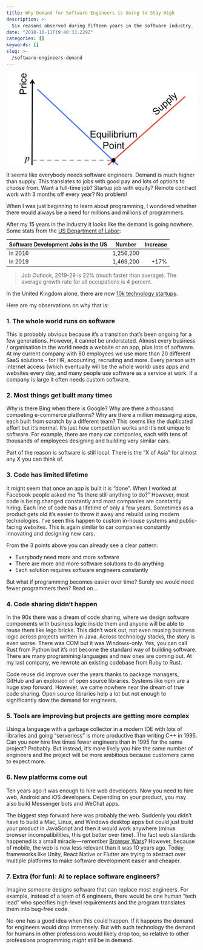 ```yaml
---
title: Why Demand for Software Engineers is Going to Stay High
description: >-
  Six reasons observed during fifteen years in the software industry.
date: "2018-10-11T19:40:33.229Z"
categories: []
keywords: []
slug: >-
  /software-engineers-demand
---
```


![Classic Supply and Demand Chart](./demand-supply.png)

It seems like everybody needs software engineers. Demand is much higher than supply. This translates to jobs with good pay and lots of options to choose from. Want a full-time job? Startup job with equity? Remote contract work with 3 months off every year? No problem!

When I was just beginning to learn about programming, I wondered whether there would always be a need for millions and millions of programmers.

After my 15 years in the industry it looks like the demand is going nowhere. Some stats from the [US Department of Labor](https://www.bls.gov/ooh/computer-and-information-technology/software-developers.htm):

| Software Development Jobs in the US |  Number   | Increase |
| :---------------------------------- | :-------: | -------: |
| In 2016                             | 1,256,200 |          |
| In 2019                             | 1,469,200 |     +17% |

> Job Outlook, 2019-29 is 22% (much faster than average). The average growth rate for all occupations is 4 percent.

In the United Kingdom alone, there are now [10k technology startups](https://www.forbes.com/sites/davidprosser/2018/04/06/uk-technology-start-ups-hit-all-time-high/#5654d1415d85).

Here are my observations on why that is:

### 1. The whole world runs on software

This is probably obvious because it’s a transition that’s been ongoing for a few generations. However, it cannot be understated. Almost every business / organisation in the world needs a website or an app, plus lots of software. At my current company with 80 employees we use more than 20 different SaaS solutions - for HR, accounting, recruiting and more. Every person with internet access (which eventually will be the whole world) uses apps and websites every day, and many people use software as a service at work. If a company is large it often needs custom software.

### 2. Most things get built many times

Why is there Bing when there is Google? Why are there a thousand competing e-commerce platforms? Why are there a million messaging apps, each built from scratch by a different team? This seems like the duplicated effort but it’s normal. It’s just how competition works and it’s not unique to software. For example, there are many car companies, each with tens of thousands of employees designing and building very similar cars.

Part of the reason is software is still local. There is the “X of Asia” for almost any X you can think of.

### 3. Code has limited lifetime

It might seem that once an app is built it is “done”. When I worked at Facebook people asked me “Is there still anything to do?” However, most code is being changed constantly and most companies are constantly hiring. Each line of code has a lifetime of only a few years. Sometimes as a product gets old it’s easier to throw it away and rebuild using modern technologies. I’ve seen this happen to custom in-house systems and public-facing websites. This is again similar to car companies constantly innovating and designing new cars.

From the 3 points above you can already see a clear pattern:

- Everybody need more and more software
- There are more and more software solutions to do anything
- Each solution requires software engineers constantly

But what if programming becomes easier over time? Surely we would need fewer programmers then? Read on…

### 4. Code sharing didn’t happen

In the 90s there was a dream of code sharing, where we design software components with business logic inside them and anyone will be able to reuse them like lego bricks. This didn’t work out, not even reusing business logic across projects written in Java. Across technology stacks, the story is even worse. There was COM but it was Windows-only. Yes, you can call Rust from Python but it’s not become the standard way of building software. There are many programming languages and new ones are coming out. At my last company, we rewrote an existing codebase from Ruby to Rust.

Code reuse did improve over the years thanks to package managers, GitHub and an explosion of open source libraries. Systems like npm are a huge step forward. However, we came nowhere near the dream of true code sharing. Open source libraries help a lot but not enough to significantly slow the demand for engineers.

### 5. Tools are improving but projects are getting more complex

Using a language with a garbage collector in a modern IDE with lots of libraries and going “serverless” is more productive than writing C++ in 1995. Can you now hire five times fewer engineers than in 1995 for the same project? Probably. But instead, it’s more likely you hire the same number of engineers and the project will be more ambitious because customers came to expect more.

### 6. New platforms come out

Ten years ago it was enough to hire web developers. Now you need to hire web, Android and iOS developers. Depending on your product, you may also build Messenger bots and WeChat apps.

The biggest step forward here was probably the web. Suddenly you didn’t have to build a Mac, Linux, and Windows desktop apps but could just build your product in JavaScript and then it would work anywhere (minus browser incompatibilities, this got better over time). The fact web standards happened is a small miracle — remember [Browser Wars](https://en.wikipedia.org/wiki/Browser_wars)? However, because of mobile, the web is now less relevant than it was 10 years ago. Today, frameworks like Unity, React Native or Flutter are trying to abstract over multiple platforms to make software development easier and cheaper.

### 7. Extra (for fun): AI to replace software engineers?

Imagine someone designs software that can replace most engineers. For example, instead of a team of 6 engineers, there would be one human “tech lead” who specifies high-level requirements and the program translates them into bug-free code.

No-one has a good idea when this could happen. If it happens the demand for engineers would drop immensely. But with such technology the demand for humans in other professions would likely drop too, so relative to other professions programming _might_ still be in demand.
